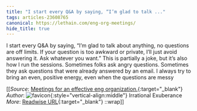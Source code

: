 ```yaml
---
title: "I start every Q&A by saying, “I’m glad to talk ..."
tags: articles-23608765
canonical: https://lethain.com/eng-org-meetings/
hide_title: true
---
```


I start every Q&A by saying, “I’m glad to talk about anything, no questions are off limits. If your question is too awkward or private, I’ll just avoid answering it. Ask whatever you want.” This is partially a joke, but it’s also how I run the sessions. Sometimes folks ask angry questions. Sometimes they ask questions that were already answered by an email. I always try to bring an even, positive energy, even when the questions are messy


[[_Source_: [Meetings for an effective eng organization.](https://lethain.com/eng-org-meetings/){:target="_blank"}<br>
_Author_: ![favicon](https://s2.googleusercontent.com/s2/favicons?domain=lethain.com){:style="vertical-align:middle"} Irrational Exuberance<br>
_More_: [Readwise URL](https://readwise.io/open/462391168){:target="_blank"}
::wrap]]